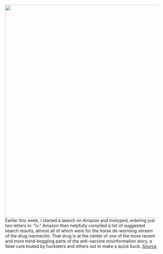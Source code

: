 <img src='https://cdn.vox-cdn.com/thumbor/qKK-uryZiAxiX9JCeQCnEcUyr5I=/0x0:1372x898/1200x800/filters:focal(577x340:795x558)/cdn.vox-cdn.com/uploads/chorus_image/image/69801616/Screen_Shot_2021_08_31_at_8.28.23_PM.0.png' width='700px' /><br/>
Earlier this week, I started a search on Amazon and mistyped, entering just two letters in: “iv.” Amazon then helpfully compiled a list of suggested search results, almost all of which were for the horse de-worming version of the drug ivermectin. That drug is at the center of one of the more recent and more mind-boggling parts of the anti-vaccine misinformation story, a false cure touted by hucksters and others out to make a quick buck.
<a href='https://www.theverge.com/2021/9/1/22651653/amazon-ivermectin-misinformation-autocomplete'> Source <a/>